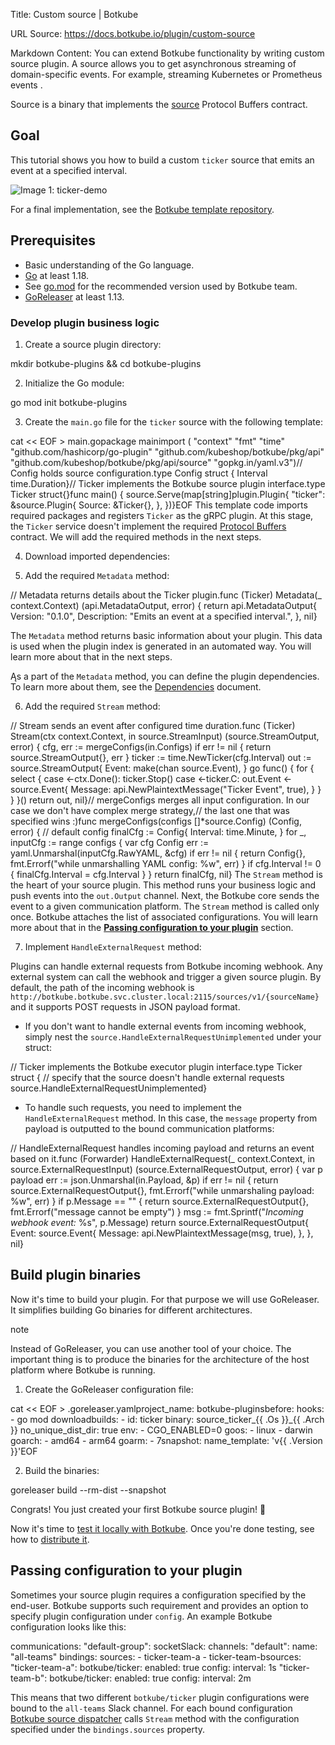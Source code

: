 Title: Custom source | Botkube

URL Source: https://docs.botkube.io/plugin/custom-source

Markdown Content:
You can extend Botkube functionality by writing custom source plugin. A source allows you to get asynchronous streaming of domain-specific events. For example, streaming Kubernetes or Prometheus events .

Source is a binary that implements the [source](https://github.com/kubeshop/botkube/blob/main/proto/source.proto) Protocol Buffers contract.

Goal[​](#goal"DirectlinktoGoal")
------------------------------------

This tutorial shows you how to build a custom `ticker` source that emits an event at a specified interval.

![Image 1: ticker-demo](https://docs.botkube.io/assets/images/ticker-demo-5f751c91c53d518e62975d56a6be5011.gif)

For a final implementation, see the [Botkube template repository](https://docs.botkube.io/plugin/quick-start).

Prerequisites[​](#prerequisites"DirectlinktoPrerequisites")
---------------------------------------------------------------

*   Basic understanding of the Go language.
*   [Go](https://golang.org/doc/install) at least 1.18.
*   See [go.mod](https://github.com/kubeshop/botkube/blob/main/go.mod#L1) for the recommended version used by Botkube team.
*   [GoReleaser](https://goreleaser.com/) at least 1.13.

### Develop plugin business logic[​](#develop-plugin-business-logic"DirectlinktoDeveloppluginbusinesslogic")

1.  Create a source plugin directory:

mkdir botkube-plugins && cd botkube-plugins

2.  Initialize the Go module:

go mod init botkube-plugins

3.  Create the `main.go` file for the `ticker` source with the following template:

cat << EOF > main.gopackage mainimport (    "context"    "fmt"    "time"    "github.com/hashicorp/go-plugin"    "github.com/kubeshop/botkube/pkg/api"    "github.com/kubeshop/botkube/pkg/api/source"    "gopkg.in/yaml.v3")// Config holds source configuration.type Config struct {    Interval time.Duration}// Ticker implements the Botkube source plugin interface.type Ticker struct{}func main() {    source.Serve(map[string]plugin.Plugin{ "ticker": &source.Plugin{ Source: &Ticker{}, }, })}EOF This template code imports required packages and registers `Ticker` as the gRPC plugin. At this stage, the `Ticker` service doesn't implement the required [Protocol Buffers](https://github.com/kubeshop/botkube/blob/main/proto/source.proto) contract. We will add the required methods in the next steps.

4.  Download imported dependencies:

5.  Add the required `Metadata` method:

// Metadata returns details about the Ticker plugin.func (Ticker) Metadata(_ context.Context) (api.MetadataOutput, error) {    return api.MetadataOutput{        Version:     "0.1.0",        Description: "Emits an event at a specified interval.",    }, nil}

The `Metadata` method returns basic information about your plugin. This data is used when the plugin index is generated in an automated way. You will learn more about that in the next steps.

Ąs a part of the `Metadata` method, you can define the plugin dependencies. To learn more about them, see the [Dependencies](https://docs.botkube.io/plugin/dependencies) document.

6.  Add the required `Stream` method:

// Stream sends an event after configured time duration.func (Ticker) Stream(ctx context.Context, in source.StreamInput) (source.StreamOutput, error) {    cfg, err := mergeConfigs(in.Configs)    if err != nil {        return source.StreamOutput{}, err    }    ticker := time.NewTicker(cfg.Interval)    out := source.StreamOutput{        Event: make(chan source.Event),    }    go func() {        for {            select {            case <-ctx.Done():                ticker.Stop()            case <-ticker.C:                out.Event <- source.Event{                    Message: api.NewPlaintextMessage("Ticker Event", true),                }            }        }    }()    return out, nil}// mergeConfigs merges all input configuration. In our case we don't have complex merge strategy,// the last one that was specified wins :)func mergeConfigs(configs []*source.Config) (Config, error) { // default config finalCfg := Config{ Interval: time.Minute, } for _, inputCfg := range configs { var cfg Config err := yaml.Unmarshal(inputCfg.RawYAML, &cfg) if err != nil { return Config{}, fmt.Errorf("while unmarshalling YAML config: %w", err) } if cfg.Interval != 0 { finalCfg.Interval = cfg.Interval } } return finalCfg, nil} The `Stream` method is the heart of your source plugin. This method runs your business logic and push events into the `out.Output` channel. Next, the Botkube core sends the event to a given communication platform. The `Stream` method is called only once. Botkube attaches the list of associated configurations. You will learn more about that in the [**Passing configuration to your plugin**](#passing-configuration-to-your-plugin) section.

7.  Implement `HandleExternalRequest` method:

Plugins can handle external requests from Botkube incoming webhook. Any external system can call the webhook and trigger a given source plugin. By default, the path of the incoming webhook is `http://botkube.botkube.svc.cluster.local:2115/sources/v1/{sourceName}` and it supports POST requests in JSON payload format.

*   If you don't want to handle external events from incoming webhook, simply nest the `source.HandleExternalRequestUnimplemented` under your struct:

// Ticker implements the Botkube executor plugin interface.type Ticker struct {  // specify that the source doesn't handle external requests  source.HandleExternalRequestUnimplemented}

*   To handle such requests, you need to implement the `HandleExternalRequest` method. In this case, the `message` property from payload is outputted to the bound communication platforms:


// HandleExternalRequest handles incoming payload and returns an event based on it.func (Forwarder) HandleExternalRequest(_ context.Context, in source.ExternalRequestInput) (source.ExternalRequestOutput, error) {  var p payload  err := json.Unmarshal(in.Payload, &p)  if err != nil {    return source.ExternalRequestOutput{}, fmt.Errorf("while unmarshaling payload: %w", err)  }  if p.Message == "" {    return source.ExternalRequestOutput{}, fmt.Errorf("message cannot be empty")  }  msg := fmt.Sprintf("*Incoming webhook event:* %s", p.Message)  return source.ExternalRequestOutput{    Event: source.Event{      Message: api.NewPlaintextMessage(msg, true),    },  }, nil}


Build plugin binaries[​](#build-plugin-binaries"DirectlinktoBuildpluginbinaries")
---------------------------------------------------------------------------------------

Now it's time to build your plugin. For that purpose we will use GoReleaser. It simplifies building Go binaries for different architectures.

note

Instead of GoReleaser, you can use another tool of your choice. The important thing is to produce the binaries for the architecture of the host platform where Botkube is running.

1.  Create the GoReleaser configuration file:

cat << EOF > .goreleaser.yamlproject_name: botkube-pluginsbefore:  hooks:    - go mod downloadbuilds:  - id: ticker    binary: source_ticker_{{ .Os }}_{{ .Arch }}    no_unique_dist_dir: true    env:      - CGO_ENABLED=0    goos:      - linux      - darwin    goarch:      - amd64      - arm64    goarm:      - 7snapshot:  name_template: 'v{{ .Version }}'EOF

2.  Build the binaries:

goreleaser build --rm-dist --snapshot


Congrats! You just created your first Botkube source plugin! 🎉

Now it's time to [test it locally with Botkube](https://docs.botkube.io/plugin/local-testing). Once you're done testing, see how to [distribute it](https://docs.botkube.io/plugin/repo).

Passing configuration to your plugin[​](#passing-configuration-to-your-plugin"DirectlinktoPassingconfigurationtoyourplugin")
------------------------------------------------------------------------------------------------------------------------------------

Sometimes your source plugin requires a configuration specified by the end-user. Botkube supports such requirement and provides an option to specify plugin configuration under `config`. An example Botkube configuration looks like this:

communications:  "default-group":    socketSlack:      channels:        "default":          name: "all-teams"          bindings:            sources:              - ticker-team-a              - ticker-team-bsources:  "ticker-team-a":    botkube/ticker:      enabled: true      config:        interval: 1s  "ticker-team-b":    botkube/ticker:      enabled: true      config:        interval: 2m

This means that two different `botkube/ticker` plugin configurations were bound to the `all-teams` Slack channel. For each bound configuration [Botkube source dispatcher](https://docs.botkube.io/architecture/#plugin-source-bridge) calls `Stream` method with the configuration specified under the `bindings.sources` property.
